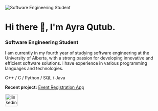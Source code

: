 
![Software Engineering Student](https://i.postimg.cc/N08nCgP8/Black-Technology-Linked-In-Banner.png)
# Hi there 👋, I'm Ayra Qutub.
### Software Engineering Student
I am currently in my fourth year of studying software engineering at the University of Alberta, with a strong passion for developing innovative and efficient software solutions. I have experience in various programming languages and technologies. 

C++ / C / Python / SQL / Java 

**Recent project:** [Event Registration App](https://github.com/ayraqutub/EventRegistrationApp)


[<img src='https://cdn.jsdelivr.net/npm/simple-icons@3.0.1/icons/linkedin.svg' alt='linkedin' height='40'>](https://www.linkedin.com/in/ayra-qutub/)  






<!--
[![Ayra's GitHub stats](https://github-readme-stats.vercel.app/api?username=ayraqutub)](https://github.com/anuraghazra/github-readme-stats)
**ayraqutub/ayraqutub** is a ✨ _special_ ✨ repository because its `README.md` (this file) appears on your GitHub profile.

Here are some ideas to get you started:

- 🔭 I’m currently working on ...
- 🌱 I’m currently learning ...
- 👯 I’m looking to collaborate on ...
- 🤔 I’m looking for help with ...
- 💬 Ask me about ...
- 📫 How to reach me: ...
- 😄 Pronouns: ...
- ⚡ Fun fact: ...
-->

